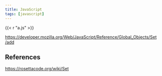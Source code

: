 ```yaml
---
title: JavaScript
tags: [javascript]
---
```


{{< r "a.js" >}}

<https://developer.mozilla.org/Web/JavaScript/Reference/Global_Objects/Set/add>

## References

<https://rosettacode.org/wiki/Set>
